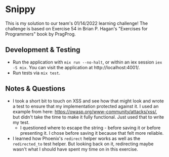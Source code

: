 # Snippy

This is my solution to our team's 01/14/2022 learning challenge! The challenge
is based on Exercise 54 in Brian P. Hagan's "Exercises for Programmers" book by
PragProg.

## Development & Testing

- Run the application with `mix run --no-halt`, or within an iex session
  `iex -S mix`. You can visit the application at http://localhost:4001/.
- Run tests via `mix test`.

## Notes & Questions

- I took a short bit to touch on XSS and see how that might look and wrote a
  test to ensure that my implementation protected against it. I used an example
  from here: https://owasp.org/www-community/attacks/xss/, but didn't take the
  time to make it fully functional. Just used that to write my test.
  - I questioned where to escape the string - before saving it or before
    presenting it. I chose before saving it because that felt more reliable.
- I learned how Phoenix's `redirect` helper works as well as the `redirected_to`
 test helper. But looking back on it, redirecting maybe wasn't what I should
 have spent my time on in this exercise.

